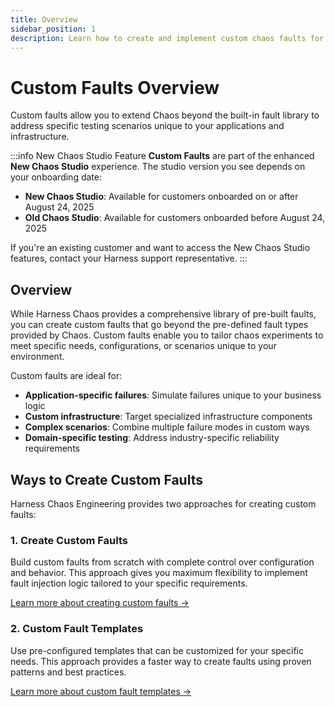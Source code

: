 ```yaml
---
title: Overview
sidebar_position: 1
description: Learn how to create and implement custom chaos faults for your specific use cases
---
```


# Custom Faults Overview

Custom faults allow you to extend Chaos beyond the built-in fault library to address specific testing scenarios unique to your applications and infrastructure.

:::info New Chaos Studio Feature
**Custom Faults** are part of the enhanced **New Chaos Studio** experience. The studio version you see depends on your onboarding date:

- **New Chaos Studio**: Available for customers onboarded on or after August 24, 2025
- **Old Chaos Studio**: Available for customers onboarded before August 24, 2025

If you're an existing customer and want to access the New Chaos Studio features, contact your Harness support representative.
:::

## Overview

While Harness Chaos provides a comprehensive library of pre-built faults, you can create custom faults that go beyond the pre-defined fault types provided by Chaos. Custom faults enable you to tailor chaos experiments to meet specific needs, configurations, or scenarios unique to your environment.

Custom faults are ideal for:

- **Application-specific failures**: Simulate failures unique to your business logic
- **Custom infrastructure**: Target specialized infrastructure components  
- **Complex scenarios**: Combine multiple failure modes in custom ways
- **Domain-specific testing**: Address industry-specific reliability requirements

## Ways to Create Custom Faults

Harness Chaos Engineering provides two approaches for creating custom faults:

### 1. Create Custom Faults

Build custom faults from scratch with complete control over configuration and behavior. This approach gives you maximum flexibility to implement fault injection logic tailored to your specific requirements.

[Learn more about creating custom faults →](./create-custom-faults)

### 2. Custom Fault Templates

Use pre-configured templates that can be customized for your specific needs. This approach provides a faster way to create faults using proven patterns and best practices.

[Learn more about custom fault templates →](./custom-fault-templates)
